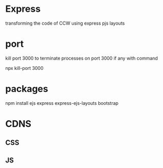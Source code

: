 # Express
transforming the code of CCW using express pjs layouts

# port
kill port 3000 to terminate processes on port 3000 if any with command
<!-- $npx kill-port 3000 -->
npx kill-port 3000


# packages
npm install ejs express express-ejs-layouts bootstrap

# CDNS

## CSS
<!-- font awesome cdn  -->
<link rel="stylesheet" href="path/to/font-awesome/css/font-awesome.min.css">
<!-- google fonts cdn    -->
<link rel="preconnect" href="https://fonts.googleapis.com">
<link rel="preconnect" href="https://fonts.gstatic.com" crossorigin>
<link href="https://fonts.googleapis.com/css2?family=Poppins:ital,wght@0,100;0,200;0,300;0,400;0,500;0,600;0,700;0,800;0,900;1,100;1,200;1,300;1,400;1,500;1,600;1,700;1,800;1,900&display=swap" rel="stylesheet">



## JS
<script src="https://cdn.jsdelivr.net/npm/@popperjs/core@2.11.8/dist/umd/popper.min.js" integrity="sha384-I7E8VVD/ismYTF4hNIPjVp/Zjvgyol6VFvRkX/vR+Vc4jQkC+hVqc2pM8ODewa9r" crossorigin="anonymous"></script>
<script src="https://cdn.jsdelivr.net/npm/bootstrap@5.3.2/dist/js/bootstrap.min.js" integrity="sha384-BBtl+eGJRgqQAUMxJ7pMwbEyER4l1g+O15P+16Ep7Q9Q+zqX6gSbd85u4mG4QzX+" crossorigin="anonymous"></script>



<!-- icon for title is genereated using favicon icon generator -->
<link rel="apple-touch-icon" sizes="180x180" href="img/images/favicon_io/apple-touch-icon.png">
    <link rel="icon" type="image/png" sizes="32x32" href="img/images/favicon_io/favicon-32x32.png">
    <link rel="icon" type="image/png" sizes="16x16" href="img/images/favicon_io/favicon-32x32.png">
    <link rel="manifest" href="img/images/favicon_io/site.webmanifest">